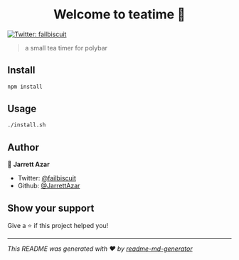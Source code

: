 <h1 align="center">Welcome to teatime 👋</h1>
<p>
  <a href="https://twitter.com/failbiscuit">
    <img alt="Twitter: failbiscuit" src="https://img.shields.io/twitter/follow/failbiscuit.svg?style=social" target="_blank" />
  </a>
</p>

> a small tea timer for polybar

## Install

```sh
npm install
```

## Usage

```sh
./install.sh
```

## Author

👤 **Jarrett Azar**

* Twitter: [@failbiscuit](https://twitter.com/failbiscuit)
* Github: [@JarrettAzar](https://github.com/JarrettAzar)

## Show your support

Give a ⭐️ if this project helped you!

***
_This README was generated with ❤️ by [readme-md-generator](https://github.com/kefranabg/readme-md-generator)_